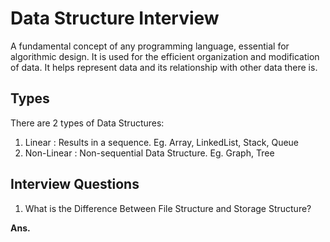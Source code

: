 # Data Structure Interview

A fundamental concept of any programming language, essential for algorithmic design. It is used for the efficient organization and modification of data. It helps represent data and its relationship with other data there is.

## Types

There are 2 types of Data Structures:

1. Linear       : Results in a sequence. Eg. Array, LinkedList, Stack, Queue
2. Non-Linear   : Non-sequential Data Structure. Eg. Graph, Tree

## Interview Questions

1. What is the Difference Between File Structure and Storage Structure?

**Ans.** 